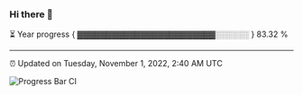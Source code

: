 ### Hi there 👋

⏳ Year progress { ▓▓▓▓▓▓▓▓▓▓▓▓▓▓▓▓▓▓▓▓▓▓▓▓░░░░░░ } 83.32 %

---

⏰ Updated on Tuesday, November 1, 2022, 2:40 AM UTC

![Progress Bar CI](https://github.com/arthurbuhl/arthurbuhl/workflows/Progress%20Bar%20CI/badge.svg)
